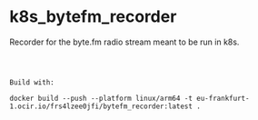 # k8s_bytefm_recorder

Recorder for the byte.fm radio stream meant to be run in k8s.

```



Build with: 

docker build --push --platform linux/arm64 -t eu-frankfurt-1.ocir.io/frs4lzee0jfi/bytefm_recorder:latest .


```

